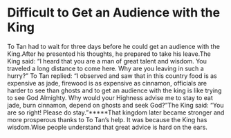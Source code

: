 # Difficult to Get an Audience with the King

​To Tan had to wait for three days before he could get an audience with the King.After he presented his thoughts, he prepared to take his leave.​The King said: “I heard that you are a man of great talent and wisdom. You traveled a long distance to come here. Why are you leaving in such a hurry?”       To Tan replied: “I observed and saw that in this country food is as expensive as jade, firewood is as expensive as cinnamon, officials are harder to see than ghosts and to get an audience with the king is like trying to see God Almighty. Why would your Highness advise me to stay to eat jade, burn cinnamon, depend on ghosts and seek God?”The King said: “You are so right! Please do stay.”*****That kingdom later became stronger and more prosperous thanks to To Tan’s help. It was because the King has wisdom.​Wise people understand that great advice is hard on the ears.​